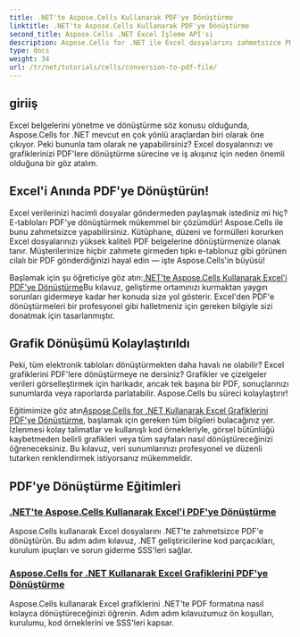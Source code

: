 ```yaml
---
title: .NET'te Aspose.Cells Kullanarak PDF'ye Dönüştürme
linktitle: .NET'te Aspose.Cells Kullanarak PDF'ye Dönüştürme
second_title: Aspose.Cells .NET Excel İşleme API'si
description: Aspose.Cells for .NET ile Excel dosyalarını zahmetsizce PDF'ye dönüştürün. Kapsamlı eğitimlerimizde adım adım kılavuzları, kod parçacıklarını ve ipuçlarını keşfedin.
type: docs
weight: 34
url: /tr/net/tutorials/cells/conversion-to-pdf-file/
--- 
```

## giriiş

Excel belgelerini yönetme ve dönüştürme söz konusu olduğunda, Aspose.Cells for .NET mevcut en çok yönlü araçlardan biri olarak öne çıkıyor. Peki bununla tam olarak ne yapabilirsiniz? Excel dosyalarınızı ve grafiklerinizi PDF'lere dönüştürme sürecine ve iş akışınız için neden önemli olduğuna bir göz atalım.

## Excel'i Anında PDF'ye Dönüştürün!

Excel verilerinizi hacimli dosyalar göndermeden paylaşmak istediniz mi hiç? E-tabloları PDF'ye dönüştürmek mükemmel bir çözümdür! Aspose.Cells ile bunu zahmetsizce yapabilirsiniz. Kütüphane, düzeni ve formülleri korurken Excel dosyalarınızı yüksek kaliteli PDF belgelerine dönüştürmenize olanak tanır. Müşterilerinize hiçbir zahmete girmeden tıpkı e-tablonuz gibi görünen cilalı bir PDF gönderdiğinizi hayal edin — işte Aspose.Cells'in büyüsü!

 Başlamak için şu öğreticiye göz atın:[.NET'te Aspose.Cells Kullanarak Excel'i PDF'ye Dönüştürme](./convert-excel-to-pdf/)Bu kılavuz, geliştirme ortamınızı kurmaktan yaygın sorunları gidermeye kadar her konuda size yol gösterir. Excel'den PDF'e dönüştürmeleri bir profesyonel gibi halletmeniz için gereken bilgiyle sizi donatmak için tasarlanmıştır.

## Grafik Dönüşümü Kolaylaştırıldı

Peki, tüm elektronik tabloları dönüştürmekten daha havalı ne olabilir? Excel grafiklerini PDF'lere dönüştürmeye ne dersiniz? Grafikler ve çizelgeler verileri görselleştirmek için harikadır, ancak tek başına bir PDF, sonuçlarınızı sunumlarda veya raporlarda parlatabilir. Aspose.Cells bu süreci kolaylaştırır! 

 Eğitimimize göz atın[Aspose.Cells for .NET Kullanarak Excel Grafiklerini PDF'ye Dönüştürme](./convert-excel-charts-to-pdf/), başlamak için gereken tüm bilgileri bulacağınız yer. İzlenmesi kolay talimatlar ve kullanışlı kod örnekleriyle, görsel bütünlüğü kaybetmeden belirli grafikleri veya tüm sayfaları nasıl dönüştüreceğinizi öğreneceksiniz. Bu kılavuz, veri sunumlarınızı profesyonel ve düzenli tutarken renklendirmek istiyorsanız mükemmeldir.

## PDF'ye Dönüştürme Eğitimleri
### [.NET'te Aspose.Cells Kullanarak Excel'i PDF'ye Dönüştürme](./convert-excel-to-pdf/)
Aspose.Cells kullanarak Excel dosyalarını .NET'te zahmetsizce PDF'e dönüştürün. Bu adım adım kılavuz, .NET geliştiricilerine kod parçacıkları, kurulum ipuçları ve sorun giderme SSS'leri sağlar.
### [Aspose.Cells for .NET Kullanarak Excel Grafiklerini PDF'ye Dönüştürme](./convert-excel-charts-to-pdf/)
Aspose.Cells kullanarak Excel grafiklerini .NET'te PDF formatına nasıl kolayca dönüştüreceğinizi öğrenin. Adım adım kılavuzumuz ön koşulları, kurulumu, kod örneklerini ve SSS'leri kapsar.
